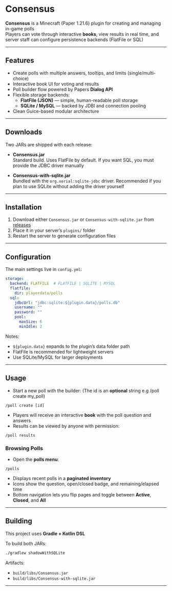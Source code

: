 # Consensus

**Consensus** is a Minecraft (Paper 1.21.6) plugin for creating and managing in-game polls  
Players can vote through interactive **books**, view results in real time, and server staff can configure persistence backends (FlatFile or SQL)

---

## Features
- Create polls with multiple answers, tooltips, and limits (single/multi-choice)
- Interactive book UI for voting and results
- Poll builder flow powered by Papers **Dialog API**
- Flexible storage backends:
    - **FlatFile (JSON)** — simple, human-readable poll storage
    - **SQLite / MySQL** — backed by JDBI and connection pooling
- Clean Guice-based modular architecture

---

## Downloads

Two JARs are shipped with each release:

- **Consensus.jar**  
  Standard build. Uses FlatFile by default. If you want SQL, you must provide the JDBC driver manually

- **Consensus-with-sqlite.jar**  
  Bundled with the `org.xerial:sqlite-jdbc` driver. Recommended if you plan to use SQLite without adding the driver yourself

---

## Installation
1. Download either `Consensus.jar` or `Consensus-with-sqlite.jar` from [releases](https://github.com/CammyParakeet/Consensus/releases)
2. Place it in your server’s `plugins/` folder
3. Restart the server to generate configuration files

---

## Configuration

The main settings live in `config.yml`:

```yaml
storage:
  backend: FLATFILE  # FLATFILE | SQLITE | MYSQL
  flatfile:
    dir: playerdata/polls
  sql:
    jdbcUrl: "jdbc:sqlite:${plugin.data}/polls.db"
    username: ""
    password: ""
    pool:
      maxSize: 6
      minIdle: 2
```

Notes:
- `${plugin.data}` expands to the plugin’s data folder path
- FlatFile is recommended for lightweight servers
- Use SQLite/MySQL for larger deployments

---

## Usage

- Start a new poll with the builder: (The id is an **optional** string e.g /poll create my_poll)
```
/poll create [id]
```

- Players will receive an interactive **book** with the poll question and answers
- Results can be viewed by anyone with permission:
```
/poll results
```

### Browsing Polls
- Open the **polls menu**:  
```
/polls
```

- Displays recent polls in a **paginated inventory**
- Icons show the question, open/closed badge, and remaining/elapsed time
- Bottom navigation lets you flip pages and toggle between **Active**, **Closed**, and **All**


---

## Building

This project uses **Gradle + Kotlin DSL**

To build both JARs:
```bash
./gradlew shadowWithSQLite
```

Artifacts:
- `build/libs/Consensus.jar`
- `build/libs/Consensus-with-sqlite.jar`

---

